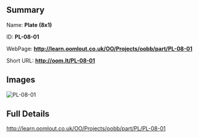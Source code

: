 

## Summary
 
Name: __Plate (8x1)__

ID: __PL-08-01__

WebPage: __http://learn.oomlout.co.uk/OO/Projects/oobb/part/PL-08-01__

Short URL: __http://oom.lt/PL-08-01__


## Images
![PL-08-01](http://oomlout.com/oomlout-OOBB/part/PL/PL-08-01/OOBB-PL-08-01_420.png)




## Full Details

 http://learn.oomlout.co.uk/OO/Projects/oobb/part/PL/PL-08-01

